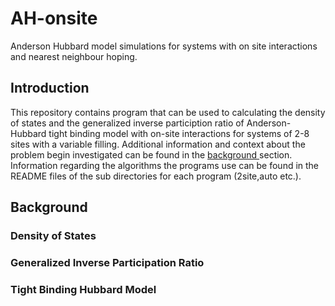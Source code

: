 # AH-onsite
Anderson Hubbard model simulations for systems with on site interactions and nearest neighbour hoping.

<h2>Introduction</h2>
<p>This repository contains program that can be used to calculating the density of states and the generalized inverse particiption ratio of Anderson-Hubbard tight binding model with on-site interactions for systems of 2-8 sites with a variable filling. Additional information and context about the problem begin investigated can be found in the <a href="#background"> background </a> section. Information regarding the algorithms the programs use can be found in the README files of the sub directories for each program (2site,auto etc.). </p>
<h2 id='background'>Background</h2>
<h3>Density of States</h3>
<h3>Generalized Inverse Participation Ratio</h3>
<h3>Tight Binding Hubbard Model</h3>



